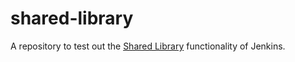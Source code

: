 # shared-library

A repository to test out the [Shared Library](https://www.jenkins.io/doc/book/pipeline/shared-libraries/) functionality of Jenkins.
